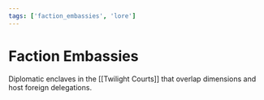 ```yaml
---
tags: ['faction_embassies', 'lore']
---
```


# Faction Embassies
Diplomatic enclaves in the [[Twilight Courts]] that overlap dimensions and host foreign delegations.